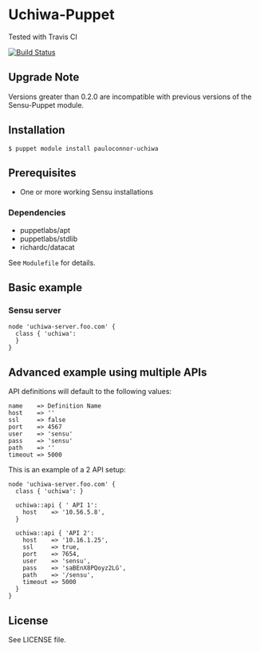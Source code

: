 # Uchiwa-Puppet

Tested with Travis CI

[![Build Status](https://travis-ci.org/pauloconnor/pauloconnor-uchiwa.png)](https://travis-ci.org/pauloconnor/pauloconnor-uchiwa)

## Upgrade Note

Versions greater than 0.2.0 are incompatible with previous versions of the Sensu-Puppet module.

## Installation

    $ puppet module install pauloconnor-uchiwa

## Prerequisites
- One or more working Sensu installations

### Dependencies
- puppetlabs/apt
- puppetlabs/stdlib
- richardc/datacat

See `Modulefile` for details.

## Basic example

### Sensu server

    node 'uchiwa-server.foo.com' {
      class { 'uchiwa':
      }
    }

## Advanced example using multiple APIs

API definitions will default to the following values:

    name    => Definition Name
    host    => ''
    ssl     => false
    port    => 4567
    user    => 'sensu'
    pass    => 'sensu'
    path    => ''
    timeout => 5000

This is an example of a 2 API setup:

    node 'uchiwa-server.foo.com' {
      class { 'uchiwa': }

      uchiwa::api { ' API 1':
        host    => '10.56.5.8',
      }

      uchiwa::api { 'API 2':
        host    => '10.16.1.25',
        ssl     => true,
        port    => 7654,
        user    => 'sensu',
        pass    => 'saBEnX8PQoyz2LG',
        path    => '/sensu',
        timeout => 5000
      }
    }

## License

See LICENSE file.

